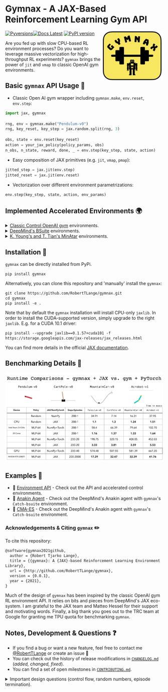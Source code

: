 # Gymnax - A JAX-Based Reinforcement Learning Gym API
[![Pyversions](https://img.shields.io/pypi/pyversions/gymnax.svg?style=flat-square)](https://pypi.python.org/pypi/gymnax)[![Docs Latest](https://img.shields.io/badge/docs-dev-blue.svg)](https://github.com/RobertTLange/gymnax/) [![PyPI version](https://badge.fury.io/py/gymnax.svg)](https://badge.fury.io/py/gymnax)
<a href="docs/gymnax_logo.png"><img src="docs/gymnax_logo.png" width="200" align="right" /></a>

Are you fed up with slow CPU-based RL environment processes? Do you want to leverage massive vectorization for high-throughput RL experiments? `gymnax` brings the power of `jit` and `vmap` to classic OpenAI gym environments.

## Basic `gymnax` API Usage :stew:

- Classic Open AI gym wrapper including `gymnax.make`, `env.reset`, `env.step`:

```python
import jax, gymnax

rng, env = gymnax.make("Pendulum-v0")
rng, key_reset, key_step = jax.random.split(rng, 3)

obs, state = env.reset(key_reset)
action = your_jax_policy(policy_params, obs)
n_obs, n_state, reward, done, _ = env.step(key_step, state, action)
```

- Easy composition of JAX primitives (e.g. `jit`, `vmap`, `pmap`):

```python
jitted_step = jax.jit(env.step)
jitted_reset = jax.jit(env.reset)
```

- Vectorization over different environment parametrizations:

```python
env.step(key_step, state, action, env_params)
```

## Implemented Accelerated Environments :earth_africa:
<details><summary>
<a href="https://github.com/openai/gym/">Classic Control OpenAI gym</a> environments.

</summary>

| Environment Name | Implemented | Tested | Single Step Speed Gain (JAX vs. NumPy) |
| --- | --- | --- | --- | --- |
| `Pendulum-v0` | :heavy_check_mark:  | :heavy_check_mark: |
| `CartPole-v0` | :heavy_check_mark:  | :heavy_check_mark: |
| `MountainCar-v0` | :heavy_check_mark:  | :heavy_check_mark: |
| `MountainCarContinuous-v0` | :heavy_check_mark:  | :heavy_check_mark: |
| `Acrobot-v1` | :heavy_check_mark:  | :heavy_check_mark: |
</details>

<details><summary>
<a href="https://github.com/deepmind/bsuite/">DeepMind's BSuite</a> environments.

</summary>

| Environment Name | Implemented | Tested | Single Step Speed Gain (JAX vs. NumPy) |
| --- | --- | --- | --- |
| `Catch-bsuite` | :heavy_check_mark:  | :heavy_check_mark: |
| `DeepSea-bsuite` | :heavy_check_mark:  | :heavy_check_mark: |
| `MemoryChain-bsuite` | :heavy_check_mark:  | :heavy_check_mark: |
| `UmbrellaChain-bsuite` | :heavy_check_mark:  | :heavy_check_mark: |
| `DiscountingChain-bsuite` | :heavy_check_mark:  | :heavy_check_mark: |
| `MNISTBandit-bsuite` | :heavy_check_mark:  | :heavy_check_mark: |
| `SimpleBandit-bsuite` | :heavy_check_mark:  | :heavy_check_mark: |
</details>

<details><summary>
<a href="https://github.com/kenjyoung/MinAtar">K. Young's and T. Tian's MinAtar</a> environments.

</summary>

| Environment Name | Implemented | Tested | Single Step Speed Gain (JAX vs. NumPy) |
| --- | --- | --- | --- |
| `Asterix-MinAtar` | :heavy_check_mark:  | :heavy_check_mark: |
| `Breakout-MinAtar` | :heavy_check_mark:  | :heavy_check_mark: |
| `Freeway-MinAtar` | :heavy_check_mark:  | :heavy_check_mark: |
| `Seaquest-MinAtar` | :x:  | :x: |
| `SpaceInvaders-MinAtar` | :heavy_check_mark:  | :heavy_check_mark: |
</details>

## Installation :memo:

`gymnax` can be directly installed from PyPi.

```
pip install gymnax
```

Alternatively, you can clone this repository and 'manually' install the `gymnax`:
```
git clone https://github.com/RobertTLange/gymnax.git
cd gymnax
pip install -e .
```

Note that by default the `gymnax` installation will install CPU-only `jaxlib`. In order to install the CUDA-supported version, simply upgrade to the right `jaxlib`. E.g. for a CUDA 10.1 driver:

```
pip install --upgrade jaxlib==0.1.57+cuda101 -f https://storage.googleapis.com/jax-releases/jax_releases.html
```

You can find more details in the official [JAX documentation](https://github.com/google/jax#installation).

## Benchmarking Details :train:

![](docs/classic_runtime_benchmark.png)

## Examples :school_satchel:
* :notebook: [Environment API](notebooks/classic_control.ipynb) - Check out the API and accelerated control environments.
* :notebook: [Anakin Agent](examples/catch_anakin.ipynb) - Check out the DeepMind's Anakin agent with `gymnax`'s `Catch-bsuite` environment.
* :notebook: [CMA-ES](examples/catch_anakin.ipynb) - Check out the DeepMind's Anakin agent with `gymnax`'s `Catch-bsuite` environment.

### Acknowledgements & Citing `gymnax` :pencil2:

To cite this repository:

```
@software{gymnax2021github,
  author = {Robert Tjarko Lange},
  title = {{gymnax}: A {JAX}-based Reinforcement Learning Environment Library},
  url = {http://github.com/RobertTLange/gymnax},
  version = {0.0.1},
  year = {2021},
}
```

Much of the design of `gymnax` has been inspired by the classic OpenAI gym RL environment API. It relies on bits and pieces from DeepMind's JAX eco-system. I am grateful to the JAX team and Matteo Hessel for their support and motivating words. Finally, a big thank you goes out to the TRC team at Google for granting me TPU quota for benchmarking `gymnax`.

## Notes, Development & Questions :question:

- If you find a bug or want a new feature, feel free to contact me [@RobertTLange](https://twitter.com/RobertTLange) or create an issue :hugs:
- You can check out the history of release modifications in [`CHANGELOG.md`](CHANGELOG.md) (*added, changed, fixed*).
- You can find a set of open milestones in [`CONTRIBUTING.md`](CONTRIBUTING.md).
<details>
  <summary>Important design questions (control flow, random numbers, episode termination). </summary>

1. All random number/PRNGKey handling has to be done explicitly outside of the environment function calls. This allows for more control and less opacity.
2. Each step transition requires you to pass a set of environment parameters `step(., env_params, .)`, which specify the transition/reward function. We do not have to `jit` over this axis and hence you are flexible to incorporate environment non-stationarities of your choosing!
3. Episode termination has to be handled outside of the simple transition call. This could for example be done using a placeholder output in the scanned function.
4. The estimated speed gains may depend on your hardware as well as your specific policy parametrization. In general this will also depend on how much parallelism your algorithm utilizes and the episode length through which we `scan` + `jit`.
5. Boolean conditionals are eliminated by replacing them by weighted sums. E.g.: `r_effective = r * (1 - done) + r_term * done`

</details>
